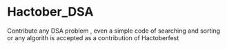 # Hactober_DSA
Contribute any DSA problem , even a simple code of searching and sorting or any algorith is accepted as a contribution of Hactoberfest
